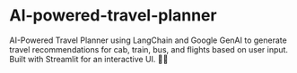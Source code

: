 # AI-powered-travel-planner
AI-Powered Travel Planner using LangChain and Google GenAI to generate travel recommendations for cab, train, bus, and flights based on user input. Built with Streamlit for an interactive UI. 🚀✨
